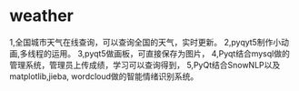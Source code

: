# weather
1,全国城市天气在线查询，可以查询全国的天气，实时更新。
2,pyqyt5制作小动画,多线程的运用。
3,pyqt5做画板，可直接保存为图片，
4,Pyqt结合mysql做的管理系统，管理员上传成绩，学习可以查询得到，
5,PyQt结合SnowNLP以及matplotlib,jieba, wordcloud做的智能情绪识别系统。
